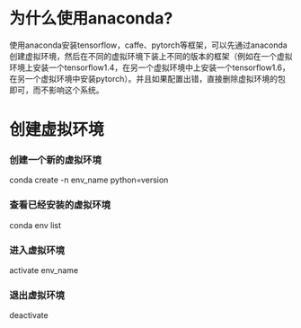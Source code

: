 # 为什么使用anaconda?
使用anaconda安装tensorflow，caffe、pytorch等框架，可以先通过anaconda创建虚拟环境，然后在不同的虚拟环境下装上不同的版本的框架（例如在一个虚拟环境上安装一个tensorflow1.4，在另一个虚拟环境中上安装一个tensorflow1.6，在另一个虚拟环境中安装pytorch）。并且如果配置出错，直接删除虚拟环境的包即可，而不影响这个系统。
# 创建虚拟环境
### 创建一个新的虚拟环境
conda create -n env_name python=version
### 查看已经安装的虚拟环境
conda env list
### 进入虚拟环境
activate env_name
### 退出虚拟环境
deactivate
